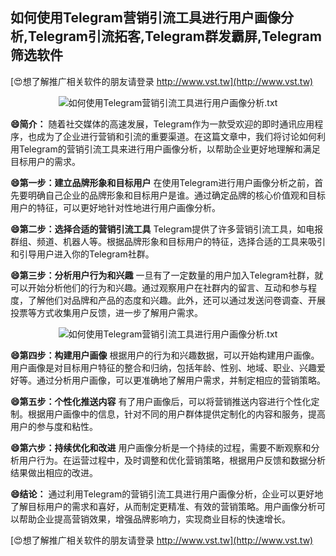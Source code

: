 ## **如何使用Telegram营销引流工具进行用户画像分析,Telegram引流拓客,Telegram群发霸屏,Telegram筛选软件**

[😍想了解推广相关软件的朋友请登录 http://www.vst.tw](http://www.vst.tw)

 <center><img src="https://vst.tw/MP4/tuiguang/png/4.png" alt="如何使用Telegram营销引流工具进行用户画像分析.txt"></center>

**😄简介：**
随着社交媒体的高速发展，Telegram作为一款受欢迎的即时通讯应用程序，也成为了企业进行营销和引流的重要渠道。在这篇文章中，我们将讨论如何利用Telegram的营销引流工具来进行用户画像分析，以帮助企业更好地理解和满足目标用户的需求。

**😄第一步：建立品牌形象和目标用户**
在使用Telegram进行用户画像分析之前，首先要明确自己企业的品牌形象和目标用户是谁。通过确定品牌的核心价值观和目标用户的特征，可以更好地针对性地进行用户画像分析。

**😄第二步：选择合适的营销引流工具**
Telegram提供了许多营销引流工具，如电报群组、频道、机器人等。根据品牌形象和目标用户的特征，选择合适的工具来吸引和引导用户进入你的Telegram社群。

**😄第三步：分析用户行为和兴趣**
一旦有了一定数量的用户加入Telegram社群，就可以开始分析他们的行为和兴趣。通过观察用户在社群内的留言、互动和参与程度，了解他们对品牌和产品的态度和兴趣。此外，还可以通过发送问卷调查、开展投票等方式收集用户反馈，进一步了解用户需求。

 <center><img src="https://vst.tw/MP4/tuiguang/png/5.png" alt="如何使用Telegram营销引流工具进行用户画像分析.txt"></center>

**😄第四步：构建用户画像**
根据用户的行为和兴趣数据，可以开始构建用户画像。用户画像是对目标用户特征的整合和归纳，包括年龄、性别、地域、职业、兴趣爱好等。通过分析用户画像，可以更准确地了解用户需求，并制定相应的营销策略。

**😄第五步：个性化推送内容**
有了用户画像后，可以将营销推送内容进行个性化定制。根据用户画像中的信息，针对不同的用户群体提供定制化的内容和服务，提高用户的参与度和粘性。

**😄第六步：持续优化和改进**
用户画像分析是一个持续的过程，需要不断观察和分析用户行为。在运营过程中，及时调整和优化营销策略，根据用户反馈和数据分析结果做出相应的改进。

**😄结论：**
通过利用Telegram的营销引流工具进行用户画像分析，企业可以更好地了解目标用户的需求和喜好，从而制定更精准、有效的营销策略。用户画像分析可以帮助企业提高营销效果，增强品牌影响力，实现商业目标的快速增长。

[😍想了解推广相关软件的朋友请登录 http://www.vst.tw](http://www.vst.tw)



